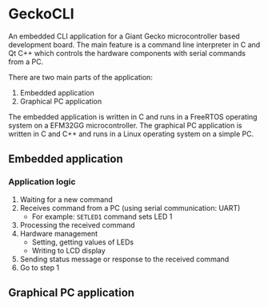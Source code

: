 # GeckoCLI
An embedded CLI application for a Giant Gecko microcontroller based development board. The main feature is a command line interpreter in C and Qt C++ which controls the hardware components with serial commands from a PC.

There are two main parts of the application:
1. Embedded application
2. Graphical PC application

The embedded application is written in C and runs in a FreeRTOS operating system on a EFM32GG microcontroller.
The graphical PC application is written in C and C++ and runs in a Linux operating system on a simple PC.

## Embedded application
### Application logic
1. Waiting for a new command
2. Receives command from a PC (using serial communication: UART)
   * For example: `SETLED1` command sets LED 1
3. Processing the received command
4. Hardware management
   * Setting, getting values of LEDs
   * Writing to LCD display
5. Sending status message or response to the received command
6. Go to step 1

## Graphical PC application
